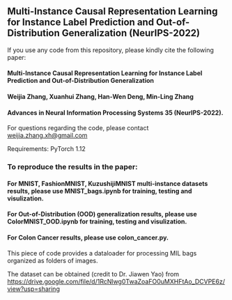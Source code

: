 ## Multi-Instance Causal Representation Learning for Instance Label Prediction and Out-of-Distribution Generalization (NeurIPS-2022)

If you use any code from this repository, please kindly cite the following paper:

#### Multi-Instance Causal Representation Learning for Instance Label Prediction and Out-of-Distribution Generalization
#### Weijia Zhang, Xuanhui Zhang, Han-Wen Deng, Min-Ling Zhang
#### Advances in Neural Information Processing Systems 35 (NeurIPS-2022).

For questions regarding the code, please contact weijia.zhang.xh@gmail.com

Requirements: PyTorch 1.12

### To reproduce the results in the paper:

#### For MNIST, FashionMNIST, KuzushijiMNIST multi-instance datasets results, please use MNIST_bags.ipynb for training, testing and visulization.


#### For Out-of-Distribution (OOD) generalization results, please use ColorMNIST_OOD.ipynb for training, testing and visulization.


#### For Colon Cancer results, please use colon_cancer.py. 
This piece of code provides a dataloader for processing MIL bags organized as folders of images.

The dataset can be obtained (credit to Dr. Jiawen Yao) from https://drive.google.com/file/d/1RcNlwg0TwaZoaFO0uMXHFtAo_DCVPE6z/view?usp=sharing
